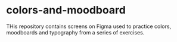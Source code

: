 # colors-and-moodboard

 THis repository contains screens on Figma used to practice colors, moodboards and typography from a series of exercises.
